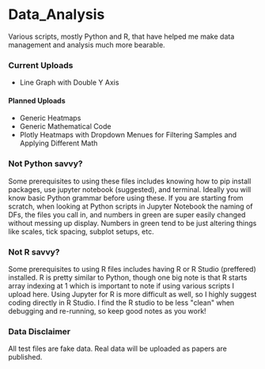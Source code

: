 # Data_Analysis
Various scripts, mostly Python and R, that have helped me make data management and analysis much more bearable.

### Current Uploads 
- Line Graph with Double Y Axis

#### Planned Uploads 
- Generic Heatmaps
- Generic Mathematical Code
- Plotly Heatmaps with Dropdown Menues for Filtering Samples and Applying Different Math 

### Not Python savvy?
Some prerequisites to using these files includes knowing how to pip install packages, use jupyter notebook (suggested), and terminal. Ideally you will know basic Python grammar before using these. If you are starting from scratch, when looking at Python scripts in Jupyter Notebook the naming of DFs, the files you call in, and numbers in green are super easily changed without messing up display. Numbers in green tend to be just altering things like scales, tick spacing, subplot setups, etc. 

### Not R savvy?
Some prerequisites to using R files includes having R or R Studio (preffered) installed. R is pretty similar to Python, though one big note is that R starts array indexing at 1 which is important to note if using various scripts I upload here. Using Jupyter for R is more difficult as well, so I highly suggest coding directly in R Studio. I find the R studio to be less "clean" when debugging and re-running, so keep good notes as you work! 

### Data Disclaimer
All test files are fake data. Real data will be uploaded as papers are published.
